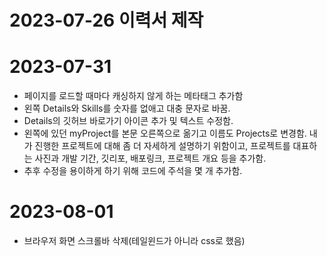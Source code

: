 # 2023-07-26 이력서 제작

# 2023-07-31

-   페이지를 로드할 때마다 캐싱하지 않게 하는 메타태그 추가함
-   왼쪽 Details와 Skills를 숫자를 없애고 대충 문자로 바꿈.
-   Details의 깃허브 바로가기 아이콘 추가 및 텍스트 수정함.
-   왼쪽에 있던 myProject를 본문 오른쪽으로 옮기고 이름도 Projects로 변경함. 내가 진행한 프로젝트에 대해 좀 더 자세하게 설명하기 위함이고, 프로젝트를 대표하는 사진과 개발 기간, 깃리포, 배포링크, 프로젝트 개요 등을 추가함.
-   추후 수정을 용이하게 하기 위해 코드에 주석을 몇 개 추가함.

# 2023-08-01

-   브라우저 화면 스크롤바 삭제(테일윈드가 아니라 css로 했음)
